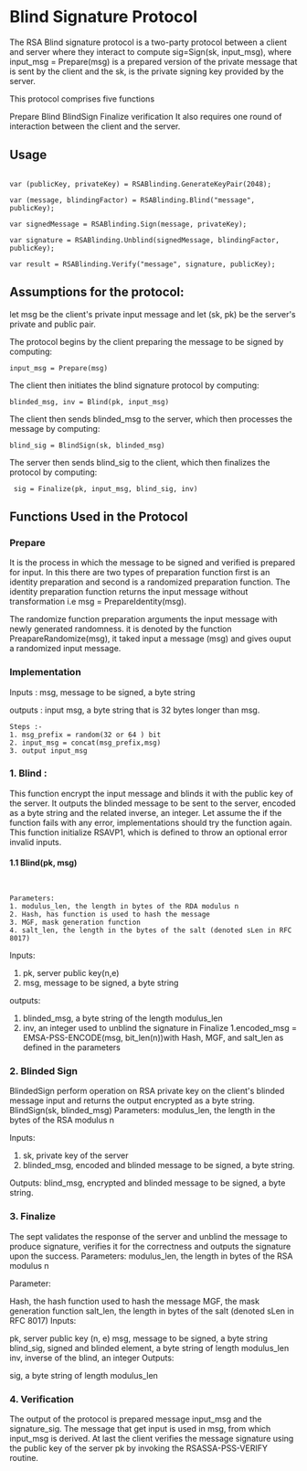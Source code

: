 # Blind Signature Protocol

The RSA Blind signature protocol is a two-party protocol between a client and server where they interact to compute sig=Sign(sk, input_msg), where input_msg = Prepare(msg) is a prepared version of the private message that is sent by the client and the sk, is the private signing key provided by the server.

This protocol comprises five functions

Prepare
Blind
BlindSign
Finalize
verification
It also requires one round of interaction between the client and the server.

## Usage

```

var (publicKey, privateKey) = RSABlinding.GenerateKeyPair(2048);

var (message, blindingFactor) = RSABlinding.Blind("message", publicKey);

var signedMessage = RSABlinding.Sign(message, privateKey);

var signature = RSABlinding.Unblind(signedMessage, blindingFactor, publicKey);

var result = RSABlinding.Verify("message", signature, publicKey);
```
## Assumptions for the protocol:



let msg be the client's private input message and let (sk, pk) be the server's private and public pair. 



The protocol begins by the client preparing the message to be signed by computing:


```
input_msg = Prepare(msg)
```


The client then initiates the blind signature protocol by computing:


```
blinded_msg, inv = Blind(pk, input_msg)
```


The client then sends blinded_msg to the server, which then processes the message by computing:


```
blind_sig = BlindSign(sk, blinded_msg)
```


The server then sends blind_sig to the client, which then finalizes the protocol by computing:


```
 sig = Finalize(pk, input_msg, blind_sig, inv)
```


## Functions Used in the Protocol

### Prepare

It is the process in which the message to be signed and verified is prepared for input. In this there are two types of preparation function first is an identity preparation and second is a randomized preparation function.
The identity preparation function returns the input message without transformation i.e msg = PrepareIdentity(msg).

The randomize function preparation arguments the input message with newly generated randomness. it is denoted by the function PreapareRandomize(msg), it taked input a message (msg) and gives ouput a randomized input message.

### Implementation

Inputs :
msg, message to be signed, a byte string

outputs :
input msg, a byte string that is 32 bytes longer than msg.
```
Steps :-
1. msg_prefix = random(32 or 64 ) bit
2. input_msg = concat(msg_prefix,msg)
3. output input_msg
```
### 1. Blind :

This function encrypt the input message and blinds it with the public key of the server. It outputs the blinded message to be sent to the server, encoded as a byte string and the related inverse, an integer.
Let assume the if the function fails with any error, implementations should try the function again. This function initialize RSAVP1, which is defined to throw an optional error invalid inputs.

#### 1.1 Blind(pk, msg)
```


Parameters:
1. modulus_len, the length in bytes of the RDA modulus n
2. Hash, has function is used to hash the message
3. MGF, mask generation function
4. salt_len, the length in the bytes of the salt (denoted sLen in RFC 8017)
```
Inputs:
1. pk, server public key(n,e)
2. msg, message to be signed, a byte string

outputs:
1. blinded_msg, a byte string of the length modulus_len
2. inv, an integer used to unblind the signature in Finalize
    1.encoded_msg = EMSA-PSS-ENCODE(msg, bit_len(n))with Hash, MGF, and salt_len as defined in the parameters


### 2. Blinded Sign
BlindedSign perform operation on RSA private key on the client's blinded message input and returns the output encrypted as a byte string.
BlindSign(sk, blinded_msg)
Parameters:
modulus_len, the length in the bytes of the RSA modulus n

Inputs:
1. sk, private key of the server
2. blinded_msg, encoded and blinded message to be signed, a byte string.

Outputs:
blind_msg, encrypted and blinded message to be signed, a byte string.


### 3. Finalize
The sept validates the response of the server and unblind the message to produce signature, verifies it for the correctness and outputs the signature upon the success. Parameters:
modulus_len, the length in bytes of the RSA modulus n

Parameter:

Hash, the hash function used to hash the message
MGF, the mask generation function
salt_len, the length in bytes of the salt (denoted sLen in RFC 8017)
Inputs:

pk, server public key (n, e)
msg, message to be signed, a byte string
blind_sig, signed and blinded element, a byte string of
length modulus_len
inv, inverse of the blind, an integer
Outputs:

sig, a byte string of length modulus_len


### 4. Verification
The output of the protocol is prepared message input_msg and the signature_sig. The message that get input is used in msg, from which input_msg is derived.
At last the client verifies the message signature using the public key of the server pk by invoking the RSASSA-PSS-VERIFY routine.